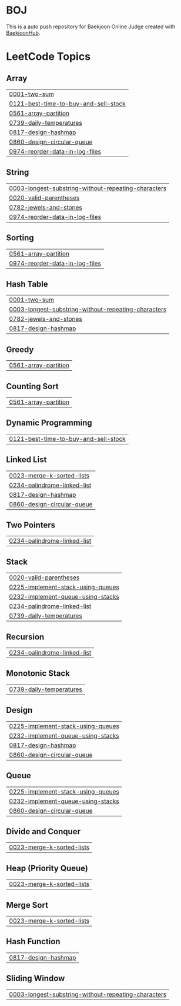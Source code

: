 # BOJ
This is a auto push repository for Baekjoon Online Judge created with [BaekjoonHub](https://github.com/BaekjoonHub/BaekjoonHub).

<!---LeetCode Topics Start-->
# LeetCode Topics
## Array
|  |
| ------- |
| [0001-two-sum](https://github.com/SungchoonPark/BOJ/tree/master/0001-two-sum) |
| [0121-best-time-to-buy-and-sell-stock](https://github.com/SungchoonPark/BOJ/tree/master/0121-best-time-to-buy-and-sell-stock) |
| [0561-array-partition](https://github.com/SungchoonPark/BOJ/tree/master/0561-array-partition) |
| [0739-daily-temperatures](https://github.com/SungchoonPark/BOJ/tree/master/0739-daily-temperatures) |
| [0817-design-hashmap](https://github.com/SungchoonPark/BOJ/tree/master/0817-design-hashmap) |
| [0860-design-circular-queue](https://github.com/SungchoonPark/BOJ/tree/master/0860-design-circular-queue) |
| [0974-reorder-data-in-log-files](https://github.com/SungchoonPark/BOJ/tree/master/0974-reorder-data-in-log-files) |
## String
|  |
| ------- |
| [0003-longest-substring-without-repeating-characters](https://github.com/SungchoonPark/BOJ/tree/master/0003-longest-substring-without-repeating-characters) |
| [0020-valid-parentheses](https://github.com/SungchoonPark/BOJ/tree/master/0020-valid-parentheses) |
| [0782-jewels-and-stones](https://github.com/SungchoonPark/BOJ/tree/master/0782-jewels-and-stones) |
| [0974-reorder-data-in-log-files](https://github.com/SungchoonPark/BOJ/tree/master/0974-reorder-data-in-log-files) |
## Sorting
|  |
| ------- |
| [0561-array-partition](https://github.com/SungchoonPark/BOJ/tree/master/0561-array-partition) |
| [0974-reorder-data-in-log-files](https://github.com/SungchoonPark/BOJ/tree/master/0974-reorder-data-in-log-files) |
## Hash Table
|  |
| ------- |
| [0001-two-sum](https://github.com/SungchoonPark/BOJ/tree/master/0001-two-sum) |
| [0003-longest-substring-without-repeating-characters](https://github.com/SungchoonPark/BOJ/tree/master/0003-longest-substring-without-repeating-characters) |
| [0782-jewels-and-stones](https://github.com/SungchoonPark/BOJ/tree/master/0782-jewels-and-stones) |
| [0817-design-hashmap](https://github.com/SungchoonPark/BOJ/tree/master/0817-design-hashmap) |
## Greedy
|  |
| ------- |
| [0561-array-partition](https://github.com/SungchoonPark/BOJ/tree/master/0561-array-partition) |
## Counting Sort
|  |
| ------- |
| [0561-array-partition](https://github.com/SungchoonPark/BOJ/tree/master/0561-array-partition) |
## Dynamic Programming
|  |
| ------- |
| [0121-best-time-to-buy-and-sell-stock](https://github.com/SungchoonPark/BOJ/tree/master/0121-best-time-to-buy-and-sell-stock) |
## Linked List
|  |
| ------- |
| [0023-merge-k-sorted-lists](https://github.com/SungchoonPark/BOJ/tree/master/0023-merge-k-sorted-lists) |
| [0234-palindrome-linked-list](https://github.com/SungchoonPark/BOJ/tree/master/0234-palindrome-linked-list) |
| [0817-design-hashmap](https://github.com/SungchoonPark/BOJ/tree/master/0817-design-hashmap) |
| [0860-design-circular-queue](https://github.com/SungchoonPark/BOJ/tree/master/0860-design-circular-queue) |
## Two Pointers
|  |
| ------- |
| [0234-palindrome-linked-list](https://github.com/SungchoonPark/BOJ/tree/master/0234-palindrome-linked-list) |
## Stack
|  |
| ------- |
| [0020-valid-parentheses](https://github.com/SungchoonPark/BOJ/tree/master/0020-valid-parentheses) |
| [0225-implement-stack-using-queues](https://github.com/SungchoonPark/BOJ/tree/master/0225-implement-stack-using-queues) |
| [0232-implement-queue-using-stacks](https://github.com/SungchoonPark/BOJ/tree/master/0232-implement-queue-using-stacks) |
| [0234-palindrome-linked-list](https://github.com/SungchoonPark/BOJ/tree/master/0234-palindrome-linked-list) |
| [0739-daily-temperatures](https://github.com/SungchoonPark/BOJ/tree/master/0739-daily-temperatures) |
## Recursion
|  |
| ------- |
| [0234-palindrome-linked-list](https://github.com/SungchoonPark/BOJ/tree/master/0234-palindrome-linked-list) |
## Monotonic Stack
|  |
| ------- |
| [0739-daily-temperatures](https://github.com/SungchoonPark/BOJ/tree/master/0739-daily-temperatures) |
## Design
|  |
| ------- |
| [0225-implement-stack-using-queues](https://github.com/SungchoonPark/BOJ/tree/master/0225-implement-stack-using-queues) |
| [0232-implement-queue-using-stacks](https://github.com/SungchoonPark/BOJ/tree/master/0232-implement-queue-using-stacks) |
| [0817-design-hashmap](https://github.com/SungchoonPark/BOJ/tree/master/0817-design-hashmap) |
| [0860-design-circular-queue](https://github.com/SungchoonPark/BOJ/tree/master/0860-design-circular-queue) |
## Queue
|  |
| ------- |
| [0225-implement-stack-using-queues](https://github.com/SungchoonPark/BOJ/tree/master/0225-implement-stack-using-queues) |
| [0232-implement-queue-using-stacks](https://github.com/SungchoonPark/BOJ/tree/master/0232-implement-queue-using-stacks) |
| [0860-design-circular-queue](https://github.com/SungchoonPark/BOJ/tree/master/0860-design-circular-queue) |
## Divide and Conquer
|  |
| ------- |
| [0023-merge-k-sorted-lists](https://github.com/SungchoonPark/BOJ/tree/master/0023-merge-k-sorted-lists) |
## Heap (Priority Queue)
|  |
| ------- |
| [0023-merge-k-sorted-lists](https://github.com/SungchoonPark/BOJ/tree/master/0023-merge-k-sorted-lists) |
## Merge Sort
|  |
| ------- |
| [0023-merge-k-sorted-lists](https://github.com/SungchoonPark/BOJ/tree/master/0023-merge-k-sorted-lists) |
## Hash Function
|  |
| ------- |
| [0817-design-hashmap](https://github.com/SungchoonPark/BOJ/tree/master/0817-design-hashmap) |
## Sliding Window
|  |
| ------- |
| [0003-longest-substring-without-repeating-characters](https://github.com/SungchoonPark/BOJ/tree/master/0003-longest-substring-without-repeating-characters) |
<!---LeetCode Topics End-->